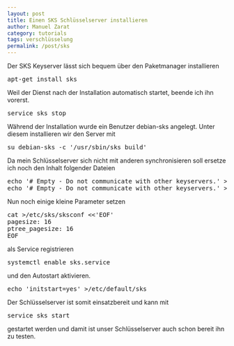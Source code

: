 ```yaml
---
layout: post
title: Einen SKS Schlüsselserver installieren
author: Manuel Zarat
category: tutorials
tags: verschlüsselung
permalink: /post/sks
---
```


Der SKS Keyserver lässt sich bequem über den Paketmanager installieren

<pre>apt-get install sks</pre>

Weil der Dienst nach der Installation automatisch startet, beende ich ihn vorerst.

<!--excerpt_separator-->

<pre>service sks stop</pre>

Während der Installation wurde ein Benutzer debian-sks angelegt. Unter diesem installieren wir den Server mit

<pre>su debian-sks -c '/usr/sbin/sks build'</pre>

Da mein Schlüsselserver sich nicht mit anderen synchronisieren soll ersetze ich noch den Inhalt folgender Dateien

<pre>echo '# Empty - Do not communicate with other keyservers.' >/etc/sks/mailsync
echo '# Empty - Do not communicate with other keyservers.' >/etc/sks/membership</pre>

Nun noch einige kleine Parameter setzen

<pre>cat >/etc/sks/sksconf <<'EOF'
pagesize: 16
ptree_pagesize: 16
EOF</pre>

als Service registrieren

<pre>systemctl enable sks.service</pre>

und den Autostart aktivieren.

<pre>echo 'initstart=yes' >/etc/default/sks</pre>

Der Schlüsselserver ist somit einsatzbereit und kann mit

<pre>service sks start</pre>

gestartet werden und damit ist unser Schlüsselserver auch schon bereit ihn zu testen.
